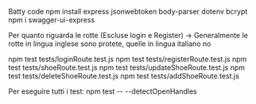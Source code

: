 Batty code
npm install express jsonwebtoken body-parser dotenv bcrypt
npm i swagger-ui-express


Per quanto riguarda le rotte (Escluse login e Register) -> Generalmente le rotte in lingua inglese sono protete, quelle in lingua italiano no

npm test tests/loginRoute.test.js
npm test tests/registerRoute.test.js
npm test tests/shoeRoute.test.js
npm test tests/updateShoeRoute.test.js
npm test tests/deleteShoeRoute.test.js
npm test tests/addShoeRoute.test.js

Per eseguire tutti i test:
npm test -- --detectOpenHandles